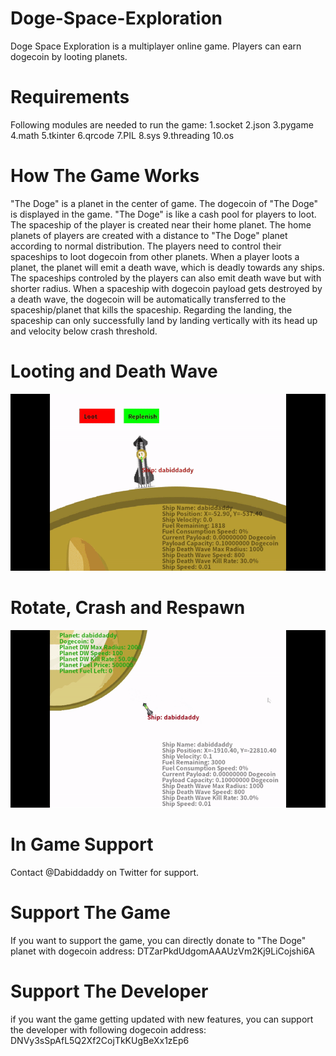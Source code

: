 # Doge-Space-Exploration
Doge Space Exploration is a multiplayer online game. Players can earn dogecoin by looting planets. 

# Requirements
Following modules are needed to run the game:
1.socket
2.json
3.pygame
4.math
5.tkinter
6.qrcode
7.PIL
8.sys
9.threading
10.os

# How The Game Works
"The Doge" is a planet in the center of game. The dogecoin of "The Doge" is displayed in the game. "The Doge" is like a cash pool for players to loot. The spaceship of the player is created near their home planet. The home planets of players are created with a distance to "The Doge" planet according to normal distribution. The players need to control their spaceships to loot dogecoin from other planets. When a player loots a planet, the planet will emit a death wave, which is deadly towards any ships. The spaceships controled by the players can also emit death wave but with shorter radius. When a spaceship with dogecoin payload gets destroyed by a death wave, the dogecoin will be automatically transferred to the spaceship/planet that kills the spaceship. Regarding the landing, the spaceship can only successfully land by landing vertically with its head up and velocity below crash threshold.

# Looting and Death Wave
![](loot.gif)

# Rotate, Crash and Respawn
![](crash.gif)

# In Game Support
Contact @Dabiddaddy on Twitter for support.

# Support The Game
If you want to support the game, you can directly donate to "The Doge" planet with dogecoin address: DTZarPkdUdgomAAAUzVm2Kj9LiCojshi6A

# Support The Developer
if you want the game getting updated with new features, you can support the developer with following dogecoin address: DNVy3sSpAfL5Q2Xf2CojTkKUgBeXx1zEp6



